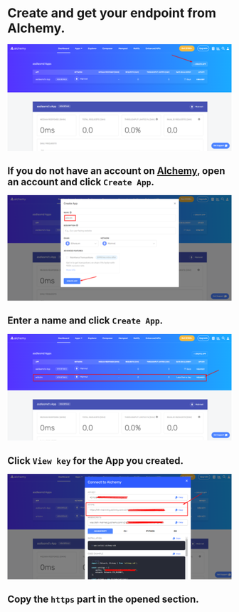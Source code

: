 # Create and get your endpoint from Alchemy.

![image](https://raw.githubusercontent.com/bxdoan/Starknet-Node/main/imgs/login_done.png)

## If you do not have an account on [Alchemy](https://alchemy.com/?r=0fa3b8a4c0dc5016), open an account and click `Create App`.

![image](https://raw.githubusercontent.com/bxdoan/Starknet-Node/main/imgs/create_app.png)

## Enter a name and click `Create App`.

![image](https://raw.githubusercontent.com/bxdoan/Starknet-Node/main/imgs/view_key.png)

## Click `View key` for the App you created.

![image](https://raw.githubusercontent.com/bxdoan/Starknet-Node/main/imgs/get_url.png)

## Copy the `https` part in the opened section.